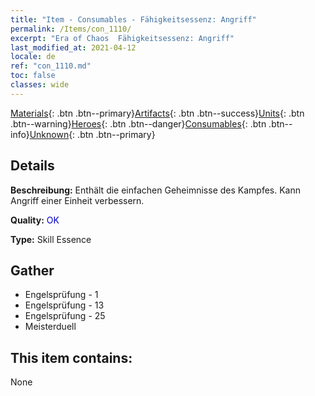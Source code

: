```yaml
---
title: "Item - Consumables - Fähigkeitsessenz: Angriff"
permalink: /Items/con_1110/
excerpt: "Era of Chaos  Fähigkeitsessenz: Angriff"
last_modified_at: 2021-04-12
locale: de
ref: "con_1110.md"
toc: false
classes: wide
---
```

 [Materials](/de/Items/){: .btn .btn--primary}[Artifacts](/de/Items/Artifacts/){: .btn .btn--success}[Units](/de/Items/Units/){: .btn .btn--warning}[Heroes](/de/Items/Heroes/){: .btn .btn--danger}[Consumables](/de/Items/Consumables/){: .btn .btn--info}[Unknown](/de/Items/Unknown/){: .btn .btn--primary}

## Details
 **Beschreibung:** Enthält die einfachen Geheimnisse des Kampfes. Kann Angriff einer Einheit verbessern.

 **Quality:** <span style="color: #0000CD">OK</span>

 **Type:** Skill Essence

## Gather

*    Engelsprüfung - 1 
*    Engelsprüfung - 13 
*    Engelsprüfung - 25 
*    Meisterduell 

## This item contains:

  None

